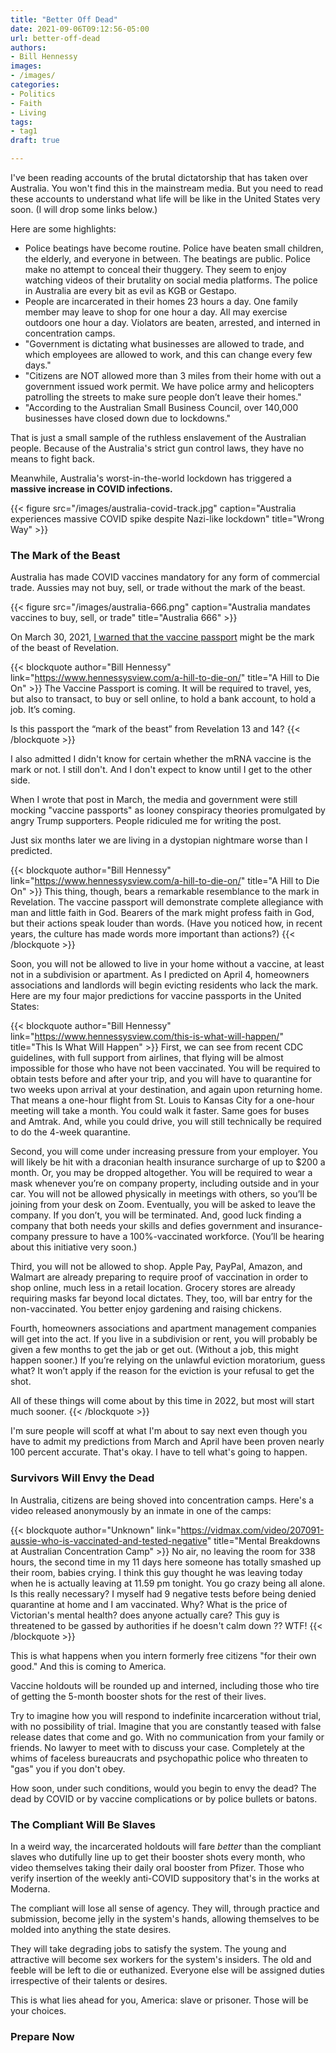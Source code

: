 ```yaml
---
title: "Better Off Dead"
date: 2021-09-06T09:12:56-05:00
url: better-off-dead
authors: 
- Bill Hennessy
images: 
- /images/
categories: 
- Politics
- Faith
- Living
tags: 
- tag1
draft: true

---
```


I've been reading accounts of the brutal dictatorship that has taken over Australia. You won't find this in the mainstream media. But you need to read these accounts to understand what life will be like in the United States very soon. (I will drop some links below.)

Here are some highlights:

- Police beatings have become routine. Police have beaten small children, the elderly, and everyone in between. The beatings are public. Police make no attempt to conceal their thuggery. They seem to enjoy watching videos of their brutality on social media platforms. The police in Australia are every bit as evil as KGB or Gestapo. 
- People are incarcerated in their homes 23 hours a day. One family member may leave to shop for one hour a day. All may exercise outdoors one hour a day. Violators are beaten, arrested, and interned in concentration camps.
- "Government is dictating what businesses are allowed to trade, and which employees are allowed to work, and this can change every few days."
- "Citizens are NOT allowed more than 3 miles from their home with out a government issued work permit. We have police army and helicopters patrolling the streets to make sure people don’t leave their homes."
- "According to the Australian Small Business Council, over 140,000 businesses have closed down due to lockdowns."

That is just a small sample of the ruthless enslavement of the Australian people. Because of the Australia's strict gun control laws, they have no means to fight back. 

Meanwhile, Australia's worst-in-the-world lockdown has triggered a **massive increase in COVID infections.**

{{< figure src="/images/australia-covid-track.jpg" caption="Australia experiences massive COVID spike despite Nazi-like lockdown" title="Wrong Way" >}}

### The Mark of the Beast

Australia has made COVID vaccines mandatory for any form of commercial trade. Aussies may not buy, sell, or trade without the mark of the beast. 

{{< figure src="/images/australia-666.png" caption="Australia mandates vaccines to buy, sell, or trade" title="Australia 666" >}}

On March 30, 2021, [I warned that the vaccine passport](https://www.hennessysview.com/a-hill-to-die-on/) might be the mark of the beast of Revelation. 

{{< blockquote author="Bill Hennessy" link="https://www.hennessysview.com/a-hill-to-die-on/" title="A Hill to Die On" >}}
The Vaccine Passport is coming. It will be required to travel, yes, but also to transact, to buy or sell online, to hold a bank account, to hold a job. It’s coming.

Is this passport the “mark of the beast” from Revelation 13 and 14?
{{< /blockquote >}}

I also admitted I didn't know for certain whether the mRNA vaccine is the mark or not. I still don't. And I don't expect to know until I get to the other side. 

When I wrote that post in March, the media and government were still mocking "vaccine passports" as looney conspiracy theories promulgated by angry Trump supporters. People ridiculed me for writing the post.

Just six months later we are living in a dystopian nightmare worse than I predicted. 

{{< blockquote author="Bill Hennessy" link="https://www.hennessysview.com/a-hill-to-die-on/" title="A Hill to Die On" >}}
This thing, though, bears a remarkable resemblance to the mark in Revelation. The vaccine passport will demonstrate complete allegiance with man and little faith in God. Bearers of the mark might profess faith in God, but their actions speak louder than words. (Have you noticed how, in recent years, the culture has made words more important than actions?)
{{< /blockquote >}}

Soon, you will not be allowed to live in your home without a vaccine, at least not in a subdivision or apartment. As I predicted on April 4, homeowners associations and landlords will begin evicting residents who lack the mark. Here are my four major predictions for vaccine passports in the United States:

{{< blockquote author="Bill Hennessy" link="https://www.hennessysview.com/this-is-what-will-happen/" title="This Is What Will Happen" >}}
First, we can see from recent CDC guidelines, with full support from airlines, that flying will be almost impossible for those who have not been vaccinated. You will be required to obtain tests before and after your trip, and you will have to quarantine for two weeks upon arrival at your destination, and again upon returning home. That means a one-hour flight from St. Louis to Kansas City for a one-hour meeting will take a month. You could walk it faster. Same goes for buses and Amtrak. And, while you could drive, you will still technically be required to do the 4-week quarantine.

Second, you will come under increasing pressure from your employer. You will likely be hit with a draconian health insurance surcharge of up to $200 a month. Or, you may be dropped altogether. You will be required to wear a mask whenever you’re on company property, including outside and in your car. You will not be allowed physically in meetings with others, so you’ll be joining from your desk on Zoom. Eventually, you will be asked to leave the company. If you don’t, you will be terminated. And, good luck finding a company that both needs your skills and defies government and insurance-company pressure to have a 100%-vaccinated workforce. (You’ll be hearing about this initiative very soon.)

Third, you will not be allowed to shop. Apple Pay, PayPal, Amazon, and Walmart are already preparing to require proof of vaccination in order to shop online, much less in a retail location. Grocery stores are already requiring masks far beyond local dictates. They, too, will bar entry for the non-vaccinated. You better enjoy gardening and raising chickens.

Fourth, homeowners associations and apartment management companies will get into the act. If you live in a subdivision or rent, you will probably be given a few months to get the jab or get out. (Without a job, this might happen sooner.) If you’re relying on the unlawful eviction moratorium, guess what? It won’t apply if the reason for the eviction is your refusal to get the shot.

All of these things will come about by this time in 2022, but most will start much sooner.
{{< /blockquote >}}

I'm sure people will scoff at what I'm about to say next even though you have to admit my predictions from March and April have been proven nearly 100 percent accurate. That's okay. I have to tell what's going to happen.

### Survivors Will Envy the Dead

In Australia, citizens are being shoved into concentration camps. Here's a video released anonymously by an inmate in one of the camps:

{{< blockquote author="Unknown" link="https://vidmax.com/video/207091-aussie-who-is-vaccinated-and-tested-negative" title="Mental Breakdowns at Australian Concentration Camp" >}}
No air, no leaving the room for 338 hours, the second time in my 11 days here someone has totally smashed up their room, babies crying. I think this guy thought he was leaving today when he is actually leaving at 11.59 pm tonight. You go crazy being all alone. Is this really necessary? I myself had 9 negative tests before being denied quarantine at home and I am vaccinated. Why? What is the price of Victorian's mental health? does anyone actually care? This guy is threatened to be gassed by authorities if he doesn't calm down ?? WTF!
{{< /blockquote >}}

This is what happens when you intern formerly free citizens "for their own good." And this is coming to America. 

Vaccine holdouts will be rounded up and interned, including those who tire of getting the 5-month booster shots for the rest of their lives.

Try to imagine how you will respond to indefinite incarceration without trial, with no possibility of trial. Imagine that you are constantly teased with false release dates that come and go. With no communication from your family or friends. No lawyer to meet with to discuss your case. Completely at the whims of faceless bureaucrats and psychopathic police who threaten to "gas" you if you don't obey. 

How soon, under such conditions, would you begin to envy the dead? The dead by COVID or by vaccine complications or by police bullets or batons. 

### The Compliant Will Be Slaves

In a weird way, the incarcerated holdouts will fare *better* than the compliant slaves who dutifully line up to get their booster shots every month, who video themselves taking their daily oral booster from Pfizer. Those who verify insertion of the weekly anti-COVID suppository that's in the works at Moderna. 

The compliant will lose all sense of agency. They will, through practice and submission, become jelly in the system's hands, allowing themselves to be molded into anything the state desires. 

They will take degrading jobs to satisfy the system. The young and attractive will become sex workers for the system's insiders. The old and feeble will be left to die or euthanized. Everyone else will be assigned duties irrespective of their talents or desires. 

This is what lies ahead for you, America: slave or prisoner. Those will be your choices. 

### Prepare Now


